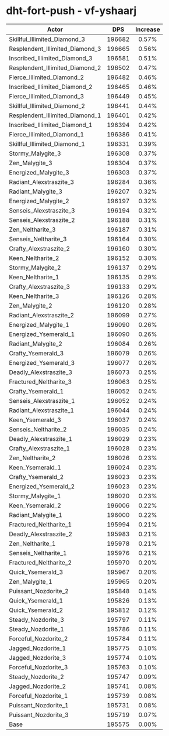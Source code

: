 # dht-fort-push - vf-yshaarj
| Actor | DPS | Increase |
|---|:---:|:---:|
|Skillful_Illimited_Diamond_3|196682|0.57%|
|Resplendent_Illimited_Diamond_3|196665|0.56%|
|Inscribed_Illimited_Diamond_3|196581|0.51%|
|Resplendent_Illimited_Diamond_2|196502|0.47%|
|Fierce_Illimited_Diamond_2|196482|0.46%|
|Inscribed_Illimited_Diamond_2|196465|0.46%|
|Fierce_Illimited_Diamond_3|196449|0.45%|
|Skillful_Illimited_Diamond_2|196441|0.44%|
|Resplendent_Illimited_Diamond_1|196401|0.42%|
|Inscribed_Illimited_Diamond_1|196394|0.42%|
|Fierce_Illimited_Diamond_1|196386|0.41%|
|Skillful_Illimited_Diamond_1|196331|0.39%|
|Stormy_Malygite_3|196308|0.37%|
|Zen_Malygite_3|196304|0.37%|
|Energized_Malygite_3|196303|0.37%|
|Radiant_Alexstraszite_3|196284|0.36%|
|Radiant_Malygite_3|196207|0.32%|
|Energized_Malygite_2|196197|0.32%|
|Senseis_Alexstraszite_3|196194|0.32%|
|Senseis_Alexstraszite_2|196188|0.31%|
|Zen_Neltharite_3|196187|0.31%|
|Senseis_Neltharite_3|196164|0.30%|
|Crafty_Alexstraszite_2|196160|0.30%|
|Keen_Neltharite_2|196152|0.30%|
|Stormy_Malygite_2|196137|0.29%|
|Keen_Neltharite_1|196135|0.29%|
|Crafty_Alexstraszite_3|196133|0.29%|
|Keen_Neltharite_3|196126|0.28%|
|Zen_Malygite_2|196120|0.28%|
|Radiant_Alexstraszite_2|196099|0.27%|
|Energized_Malygite_1|196090|0.26%|
|Energized_Ysemerald_1|196090|0.26%|
|Radiant_Malygite_2|196084|0.26%|
|Crafty_Ysemerald_3|196079|0.26%|
|Energized_Ysemerald_3|196077|0.26%|
|Deadly_Alexstraszite_3|196073|0.25%|
|Fractured_Neltharite_3|196063|0.25%|
|Crafty_Ysemerald_1|196052|0.24%|
|Senseis_Alexstraszite_1|196052|0.24%|
|Radiant_Alexstraszite_1|196044|0.24%|
|Keen_Ysemerald_3|196037|0.24%|
|Senseis_Neltharite_2|196035|0.24%|
|Deadly_Alexstraszite_1|196029|0.23%|
|Crafty_Alexstraszite_1|196028|0.23%|
|Zen_Neltharite_2|196026|0.23%|
|Keen_Ysemerald_1|196024|0.23%|
|Crafty_Ysemerald_2|196023|0.23%|
|Energized_Ysemerald_2|196023|0.23%|
|Stormy_Malygite_1|196020|0.23%|
|Keen_Ysemerald_2|196006|0.22%|
|Radiant_Malygite_1|196000|0.22%|
|Fractured_Neltharite_1|195994|0.21%|
|Deadly_Alexstraszite_2|195983|0.21%|
|Zen_Neltharite_1|195978|0.21%|
|Senseis_Neltharite_1|195976|0.21%|
|Fractured_Neltharite_2|195970|0.20%|
|Quick_Ysemerald_3|195967|0.20%|
|Zen_Malygite_1|195965|0.20%|
|Puissant_Nozdorite_2|195848|0.14%|
|Quick_Ysemerald_1|195826|0.13%|
|Quick_Ysemerald_2|195812|0.12%|
|Steady_Nozdorite_3|195797|0.11%|
|Steady_Nozdorite_1|195786|0.11%|
|Forceful_Nozdorite_2|195784|0.11%|
|Jagged_Nozdorite_1|195775|0.10%|
|Jagged_Nozdorite_3|195774|0.10%|
|Forceful_Nozdorite_3|195763|0.10%|
|Steady_Nozdorite_2|195747|0.09%|
|Jagged_Nozdorite_2|195741|0.08%|
|Forceful_Nozdorite_1|195739|0.08%|
|Puissant_Nozdorite_1|195731|0.08%|
|Puissant_Nozdorite_3|195719|0.07%|
|Base|195575|0.00%|
